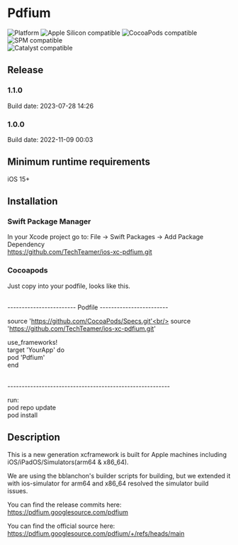 # Pdfium
![Platform](https://img.shields.io/badge/Platform-iOS-orange.svg)
![Apple Silicon compatible](https://img.shields.io/badge/Apple%20Silicon-compatible-green.svg)
![CocoaPods compatible](https://img.shields.io/badge/CocoaPods-compatible-green.svg)
![SPM compatible](https://img.shields.io/badge/Swift%20Package%20Manager-compatible-green.svg)<br/>
![Catalyst compatible](https://img.shields.io/badge/Catalyst-incompatible-red.svg)


## Release

### 1.1.0
Build date: 2023-07-28 14:26

### 1.0.0
Build date: 2022-11-09 00:03


## Minimum runtime requirements
iOS 15+


## Installation
### Swift Package Manager
In your Xcode project go to: File -> Swift Packages -> Add Package Dependency<br/>
https://github.com/TechTeamer/ios-xc-pdfium.git


### Cocoapods
Just copy into your podfile, looks like this.<br/>

<br/>------------------------ Podfile ------------------------

source 'https://github.com/CocoaPods/Specs.git'<br/>
source 'https://github.com/TechTeamer/ios-xc-pdfium.git'

  use_frameworks!<br/>
  target 'YourApp' do<br/>
    pod 'Pdfium'<br/>
  end
  
<br/>---------------------------------------------------------

run:<br/>
pod repo update<br/>
pod install<br/>

## Description
This is a new generation xcframework is built for Apple machines including iOS/iPadOS/Simulators(arm64 & x86_64).

We are using the bblanchon's builder scripts for building, but we extended it with ios-simulator for arm64 and x86_64 resolved the simulator build issues. 

You can find the release commits here:
https://pdfium.googlesource.com/pdfium

You can find the official source here:
https://pdfium.googlesource.com/pdfium/+/refs/heads/main

